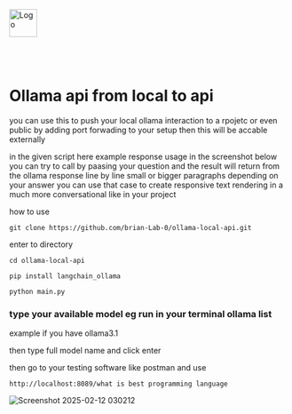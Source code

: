 
<div style="width:100px;height:100px;">
<img src="https://github.com/user-attachments/assets/75e74a2d-fbde-4eed-bb43-463f887e0727" alt="Logo" width="50" height="50" >
</div>

# Ollama api from local to api

you can use this to push your local ollama interaction to a rpojetc or even public by adding port forwading to your setup then this will be accable externally

in the given script here example response usage in the screenshot below you can try to call by paasing your question and the result will return from the ollama response line by line small or bigger paragraphs
depending on your answer you can use that case to create responsive text rendering in a much more conversational like in your project


how to use 

```
git clone https://github.com/brian-Lab-0/ollama-local-api.git
```


enter to directory

```
cd ollama-local-api
```


```
pip install langchain_ollama
```

```
python main.py
```



### type your available model eg run in your terminal ollama list  
example if you have ollama3.1

then type full model name and click enter

then go to your testing software like postman and use 

```
http://localhost:8089/what is best programming language
```

![Screenshot 2025-02-12 030212](https://github.com/user-attachments/assets/160b4d52-e230-4d85-bf15-3f8abff0d15c)




